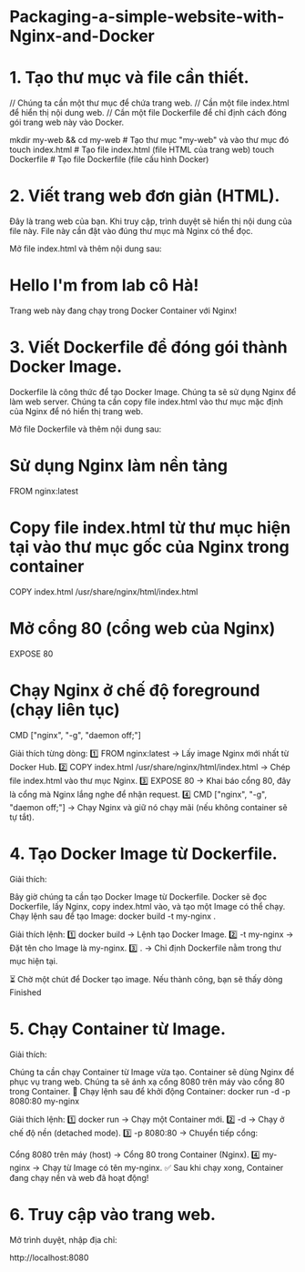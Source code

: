 # Packaging-a-simple-website-with-Nginx-and-Docker

# 1. Tạo thư mục và file cần thiết.
// Chúng ta cần một thư mục để chứa trang web.
// Cần một file index.html để hiển thị nội dung web.
// Cần một file Dockerfile để chỉ định cách đóng gói trang web này vào Docker.

mkdir my-web && cd my-web  # Tạo thư mục "my-web" và vào thư mục đó
touch index.html           # Tạo file index.html (file HTML của trang web)
touch Dockerfile           # Tạo file Dockerfile (file cấu hình Docker)


# 2. Viết trang web đơn giản (HTML).

Đây là trang web của bạn. Khi truy cập, trình duyệt sẽ hiển thị nội dung của file này.
File này cần đặt vào đúng thư mục mà Nginx có thể đọc.

Mở file index.html và thêm nội dung sau:
<h1>Hello I'm from lab cô Hà!</h1>
<p>Trang web này đang chạy trong Docker Container với Nginx!</p>


# 3. Viết Dockerfile để đóng gói thành Docker Image.
Dockerfile là công thức để tạo Docker Image.
Chúng ta sẽ sử dụng Nginx để làm web server.
Chúng ta cần copy file index.html vào thư mục mặc định của Nginx để nó hiển thị trang web.

Mở file Dockerfile và thêm nội dung sau:
# Sử dụng Nginx làm nền tảng
FROM nginx:latest

# Copy file index.html từ thư mục hiện tại vào thư mục gốc của Nginx trong container
COPY index.html /usr/share/nginx/html/index.html

# Mở cổng 80 (cổng web của Nginx)
EXPOSE 80

# Chạy Nginx ở chế độ foreground (chạy liên tục)
CMD ["nginx", "-g", "daemon off;"]

Giải thích từng dòng:
1️⃣ FROM nginx:latest → Lấy image Nginx mới nhất từ Docker Hub.
2️⃣ COPY index.html /usr/share/nginx/html/index.html → Chép file index.html vào thư mục Nginx.
3️⃣ EXPOSE 80 → Khai báo cổng 80, đây là cổng mà Nginx lắng nghe để nhận request.
4️⃣ CMD ["nginx", "-g", "daemon off;"] → Chạy Nginx và giữ nó chạy mãi (nếu không container sẽ tự tắt).

# 4. Tạo Docker Image từ Dockerfile.
Giải thích:

Bây giờ chúng ta cần tạo Docker Image từ Dockerfile.
Docker sẽ đọc Dockerfile, lấy Nginx, copy index.html vào, và tạo một Image có thể chạy.
Chạy lệnh sau để tạo Image:
docker build -t my-nginx .

Giải thích lệnh:
1️⃣ docker build → Lệnh tạo Docker Image.
2️⃣ -t my-nginx → Đặt tên cho Image là my-nginx.
3️⃣ . → Chỉ định Dockerfile nằm trong thư mục hiện tại.

⏳ Chờ một chút để Docker tạo image. Nếu thành công, bạn sẽ thấy dòng Finished


# 5. Chạy Container từ Image.

Giải thích:

Chúng ta cần chạy Container từ Image vừa tạo.
Container sẽ dùng Nginx để phục vụ trang web.
Chúng ta sẽ ánh xạ cổng 8080 trên máy vào cổng 80 trong Container.
📌 Chạy lệnh sau để khởi động Container:
docker run -d -p 8080:80 my-nginx

Giải thích lệnh:
1️⃣ docker run → Chạy một Container mới.
2️⃣ -d → Chạy ở chế độ nền (detached mode).
3️⃣ -p 8080:80 → Chuyển tiếp cổng:

Cổng 8080 trên máy (host) → Cổng 80 trong Container (Nginx).
4️⃣ my-nginx → Chạy từ Image có tên my-nginx.
✅ Sau khi chạy xong, Container đang chạy nền và web đã hoạt động!

# 6. Truy cập vào trang web.
Mở trình duyệt, nhập địa chỉ:

http://localhost:8080  



